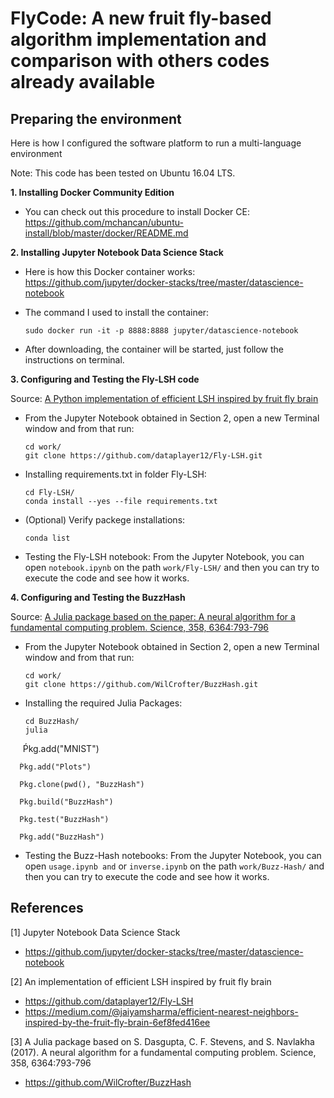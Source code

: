# FlyCode: A new fruit fly-based algorithm implementation and comparison  with others codes already available


## Preparing the environment
Here is how I configured the software platform to run a multi-language environment

Note: This code has been tested on Ubuntu 16.04 LTS.

**1. Installing Docker Community Edition**

- You can check out this procedure to install Docker CE: https://github.com/mchancan/ubuntu-install/blob/master/docker/README.md

**2. Installing Jupyter Notebook Data Science Stack**

- Here is how this Docker container works: https://github.com/jupyter/docker-stacks/tree/master/datascience-notebook

- The command I used to install the container:

      sudo docker run -it -p 8888:8888 jupyter/datascience-notebook
- After downloading, the container will be started, just follow the instructions on terminal.

**3. Configuring and Testing the Fly-LSH code**

Source: [A Python implementation of efficient LSH inspired by fruit fly brain](https://github.com/dataplayer12/Fly-LSH)

- From the Jupyter Notebook obtained in Section 2, open a new Terminal window and from that run:

      cd work/
      git clone https://github.com/dataplayer12/Fly-LSH.git

- Installing requirements.txt in folder Fly-LSH:

      cd Fly-LSH/
      conda install --yes --file requirements.txt
- (Optional) Verify packege installations:
      
      conda list
- Testing the Fly-LSH notebook: From the Jupyter Notebook, you can open `notebook.ipynb` on the path `work/Fly-LSH/` and then you can try to execute the code and see how it works.

**4. Configuring and Testing the BuzzHash**

Source: [A Julia package based on the paper: A neural algorithm for a fundamental computing problem. Science, 358, 6364:793-796](https://github.com/WilCrofter/BuzzHash)

- From the Jupyter Notebook obtained in Section 2, open a new Terminal window and from that run:

      cd work/
      git clone https://github.com/WilCrofter/BuzzHash.git

- Installing the required Julia Packages:

      cd BuzzHash/
      julia
      
      Ṕkg.add("MNIST")
      
      Ṕkg.add("Plots")
      
      Pkg.clone(pwd(), "BuzzHash")
      
      Pkg.build("BuzzHash")
      
      Pkg.test("BuzzHash")
      
      Pkg.add("BuzzHash")

- Testing the Buzz-Hash notebooks: From the Jupyter Notebook, you can open `usage.ipynb and` or `inverse.ipynb` on the path `work/Buzz-Hash/` and then you can try to execute the code and see how it works.

## References

[1] Jupyter Notebook Data Science Stack
- https://github.com/jupyter/docker-stacks/tree/master/datascience-notebook

[2] An implementation of efficient LSH inspired by fruit fly brain
- https://github.com/dataplayer12/Fly-LSH
- https://medium.com/@jaiyamsharma/efficient-nearest-neighbors-inspired-by-the-fruit-fly-brain-6ef8fed416ee

[3] A Julia package based on S. Dasgupta, C. F. Stevens, and S. Navlakha (2017). A neural algorithm for a fundamental computing problem. Science, 358, 6364:793-796
- https://github.com/WilCrofter/BuzzHash
